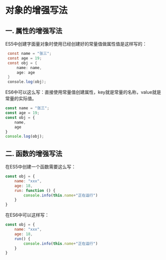 # 对象的增强写法

## 一. 属性的增强写法<a name="属性的增强写法"> </a>

ES5中创建字面量对象时使用已经创建好的常量值做属性值是这样写的：

```java
 const name = "张三";
 const age = 19;
 const obj = {
     name: name,
     age: age
 }
 console.log(obj);
```

ES6中可以这么写：直接使用常量值创建属性，key就是常量的名称，value就是常量的实际值。

```javascript
const name = "张三";
const age = 19;
const obj = {
    name,
    age
}
console.log(obj);
```

## 二. 函数的增强写法<a name="函数的增强写法"> </a>

在ES5中创建一个函数需要这么写：

```javascript
const obj = {
    name: "xxx",
    age: 18,
    run: function () {
        console.info(this.name+"正在运行")
    }
}
```

在ES6中可以这样写：

```javascript
const obj = {
    name: "xxx",
    age: 18,
    run() {
        console.info(this.name+"正在运行")
    }
}
```